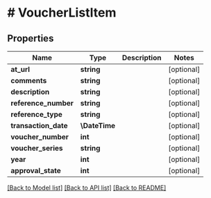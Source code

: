 # # VoucherListItem

## Properties

Name | Type | Description | Notes
------------ | ------------- | ------------- | -------------
**at_url** | **string** |  | [optional]
**comments** | **string** |  | [optional]
**description** | **string** |  | [optional]
**reference_number** | **string** |  | [optional]
**reference_type** | **string** |  | [optional]
**transaction_date** | **\DateTime** |  | [optional]
**voucher_number** | **int** |  | [optional]
**voucher_series** | **string** |  | [optional]
**year** | **int** |  | [optional]
**approval_state** | **int** |  | [optional]

[[Back to Model list]](../../README.md#models) [[Back to API list]](../../README.md#endpoints) [[Back to README]](../../README.md)
